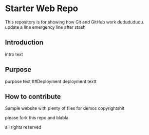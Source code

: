 # Starter Web Repo

This repository is for showing how Git and GitHub work
dududududu. update a line emergency line after stash
## Introduction
intro text
## Purpose
purpose text
##Deployment
deployment textt
## How to contribute
Sample website with plenty of files for demos
copyrightshit

please fork this repo and blabla

all rights reserved